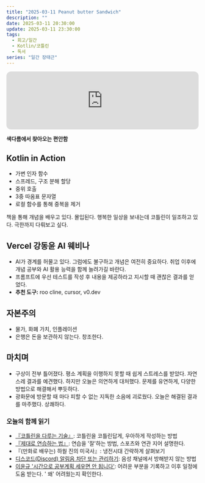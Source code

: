 ```yaml
---
title: "2025-03-11 Peanut butter Sandwich"
description: ""
date: 2025-03-11 20:30:00
update: 2025-03-11 23:30:00
tags:
  - 회고/일간
  - Kotlin/코틀린
  - 독서
series: "일간 장태근" 
---
```


<iframe style="border-radius:12px" src="https://open.spotify.com/embed/track/3A76bRRuVaIJrV8mrVeb21?utm_source=generator" width="100%" height="152" frameBorder="0" allowfullscreen="" allow="autoplay; clipboard-write; encrypted-media; fullscreen; picture-in-picture" loading="lazy"></iframe>

**색다름에서 찾아오는 편안함**

## Kotlin in Action

- 가변 인자 함수
- 스프레드, 구조 분해 할당
- 중위 호출
- 3중 따옴표 문자열
- 로컬 함수를 통해 중복을 제거

책을 통해 개념을 배우고 있다. 몰입된다. 행복한 일상을 보내는데 코틀린이 일조하고 있다. 극한까지 다뤄보고 싶다.

## Vercel 강동윤 AI 웨비나

- AI가 경계를 허물고 있다. 그럼에도 불구하고 개념은 여전히 중요하다. 취업 이후에 개념 공부와 AI 활용 능력을 함께 늘려가길 바란다.
- 프롬프트에 우선 테스트를 작성 후 내용을 제공하라고 지시할 때 괜찮은 결과를 얻었다.
- **추천 도구:** roo cline, cursor, v0.dev

## 자본주의

- 물가, 화폐 가치, 인플레이션
- 은행은 돈을 보관하지 않는다. 창조한다.

## 마치며

- 구상이 전부 틀어졌다. 평소 계획을 이행하지 못할 때 쉽게 스트레스를 받았다. 자연스레 결과를 예견했다. 하지만 오늘은 의연하게 대처했다.
  문제를 유연하게, 다양한 방법으로 해결해서 뿌듯하다.
- 광화문에 방문할 때 마다 피할 수 없는 지독한 소음에 괴로웠다. 오늘은 해결된 결과를 마주했다. 상쾌하다.

### 오늘의 함께 읽기

- [『코틀린을 다루는 기술』](https://kscory.com/daliy-life/review/gilbut_joy_of_kotlin): 코틀린을 코틀린답게, 우아하게 작성하는 방법
- [『제대로 연습하는 법』](https://product.kyobobook.co.kr/detail/S000214977195): 연습을 '잘'하는 방법, 스포츠와 연관 지어 설명한다.
- 『(만화로 배우는) 하웓 진의 미국사』: 냉전시대 간략하게 살펴보기
- [디스코드(Discord) 알림음 차단 또는 관리하기](https://jsmall.tistory.com/1531): 음성 채널에서 방해받지 않는 방법
- [이윤규 '시간으로 공부계획 세우면 안 됩니다'](https://youtube.com/shorts/VGjiM7yEJHM?si=6pXNqG7o7YUVplH8): 어려운 부분을 기록하고 이후 일정에 도움 받는다. '
  왜' 어려웠는지 확인한다.
